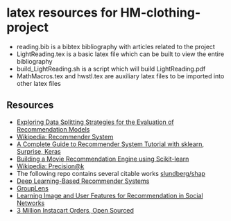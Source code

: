 # latex resources for HM-clothing-project

- reading.bib is a bibtex bibliography with articles related to the project
- LightReading.tex is a basic latex file which can be built to view the entire bibliography
- build_LightReading.sh is a script which will build LightReading.pdf
- MathMacros.tex and hwstl.tex are auxiliary latex files to be imported into other latex files

## Resources

- [Exploring Data Splitting Strategies for the Evaluation of Recommendation Models](https://arxiv.org/pdf/2007.13237.pdf)
- [Wikipedia: Recommender System](https://en.wikipedia.org/wiki/Recommender_system)
- [A Complete Guide to Recommender System Tutorial with sklearn, Surprise, Keras](https://towardsdatascience.com/a-complete-guide-to-recommender-system-tutorial-with-sklearn-surprise-keras-recommender-5e52e8ceace1)
- [Building a Movie Recommendation Engine using Scikit-learn](https://medium.com/@sumanadhikari/building-a-movie-recommendation-engine-using-scikit-learn-8dbb11c5aa4b)
- [Wikipedia: Precision@k](https://en.wikipedia.org/wiki/Evaluation_measures_(information_retrieval)#Precision_at_k)
- The following repo contains several citable works [slundberg/shap](https://github.com/slundberg/shap)
- [Deep Learning-Based Recommender Systems](https://towardsdatascience.com/deep-learning-based-recommender-systems-3d120201db7e)
- [GroupLens](https://grouplens.org/datasets/movielens/1m/)
- [Learning Image and User Features for Recommendation in Social Networks](https://openaccess.thecvf.com/content_iccv_2015/papers/Geng_Learning_Image_and_ICCV_2015_paper.pdf)
- [3 Million Instacart Orders, Open Sourced](https://tech.instacart.com/3-million-instacart-orders-open-sourced-d40d29ead6f2)
